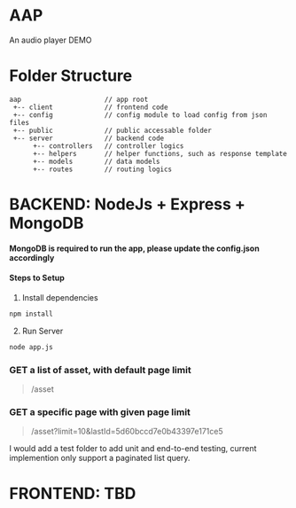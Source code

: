 # AAP
An audio player DEMO

# Folder Structure

```
aap                     // app root
 +-- client             // frontend code
 +-- config             // config module to load config from json files
 +-- public             // public accessable folder
 +-- server             // backend code
      +-- controllers   // controller logics
      +-- helpers       // helper functions, such as response template
      +-- models        // data models
      +-- routes        // routing logics
```
# BACKEND: NodeJs + Express + MongoDB

#### MongoDB is required to run the app, please update the config.json accordingly
#### Steps to Setup

1. Install dependencies

```bash
npm install
```

2. Run Server

```bash
node app.js
```

### GET a list of asset, with default page limit
> /asset

### GET a specific page with given page limit
> /asset?limit=10&lastId=5d60bccd7e0b43397e171ce5

I would add a test folder to add unit and end-to-end testing, current implemention only support a paginated list query.


# FRONTEND: TBD